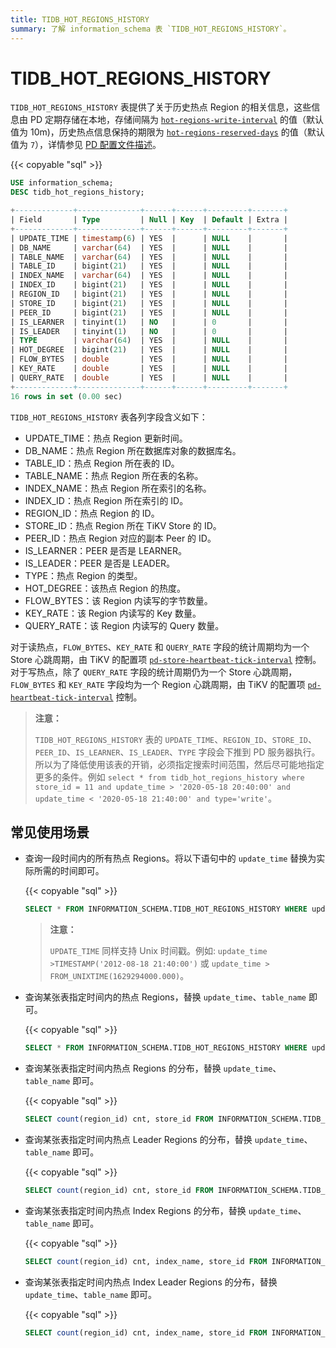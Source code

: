 ```yaml
---
title: TIDB_HOT_REGIONS_HISTORY
summary: 了解 information_schema 表 `TIDB_HOT_REGIONS_HISTORY`。
---
```


# TIDB_HOT_REGIONS_HISTORY

`TIDB_HOT_REGIONS_HISTORY` 表提供了关于历史热点 Region 的相关信息，这些信息由 PD 定期存储在本地，存储间隔为 [`hot-regions-write-interval`](/pd-configuration-file.md#hot-regions-write-interval-从-v540-版本开始引入) 的值（默认值为 10m)，历史热点信息保持的期限为 [`hot-regions-reserved-days`](/pd-configuration-file.md#hot-regions-reserved-days-从-v540-版本开始引入) 的值（默认值为 `7`），详情参见 [PD 配置文件描述](/pd-configuration-file.md#hot-regions-write-interval-从-v540-版本开始引入)。

{{< copyable "sql" >}}

```sql
USE information_schema;
DESC tidb_hot_regions_history;
```

```sql
+-------------+--------------+------+------+---------+-------+
| Field       | Type         | Null | Key  | Default | Extra |
+-------------+--------------+------+------+---------+-------+
| UPDATE_TIME | timestamp(6) | YES  |      | NULL    |       |
| DB_NAME     | varchar(64)  | YES  |      | NULL    |       |
| TABLE_NAME  | varchar(64)  | YES  |      | NULL    |       |
| TABLE_ID    | bigint(21)   | YES  |      | NULL    |       |
| INDEX_NAME  | varchar(64)  | YES  |      | NULL    |       |
| INDEX_ID    | bigint(21)   | YES  |      | NULL    |       |
| REGION_ID   | bigint(21)   | YES  |      | NULL    |       |
| STORE_ID    | bigint(21)   | YES  |      | NULL    |       |
| PEER_ID     | bigint(21)   | YES  |      | NULL    |       |
| IS_LEARNER  | tinyint(1)   | NO   |      | 0       |       |
| IS_LEADER   | tinyint(1)   | NO   |      | 0       |       |
| TYPE        | varchar(64)  | YES  |      | NULL    |       |
| HOT_DEGREE  | bigint(21)   | YES  |      | NULL    |       |
| FLOW_BYTES  | double       | YES  |      | NULL    |       |
| KEY_RATE    | double       | YES  |      | NULL    |       |
| QUERY_RATE  | double       | YES  |      | NULL    |       |
+-------------+--------------+------+------+---------+-------+
16 rows in set (0.00 sec)
```

`TIDB_HOT_REGIONS_HISTORY` 表各列字段含义如下：

* UPDATE_TIME：热点 Region 更新时间。
* DB_NAME：热点 Region 所在数据库对象的数据库名。
* TABLE_ID：热点 Region 所在表的 ID。
* TABLE_NAME：热点 Region 所在表的名称。
* INDEX_NAME：热点 Region 所在索引的名称。
* INDEX_ID：热点 Region 所在索引的 ID。
* REGION_ID：热点 Region 的 ID。
* STORE_ID：热点 Region 所在 TiKV Store 的 ID。
* PEER_ID：热点 Region 对应的副本 Peer 的 ID。
* IS_LEARNER：PEER 是否是 LEARNER。
* IS_LEADER：PEER 是否是 LEADER。
* TYPE：热点 Region 的类型。
* HOT_DEGREE：该热点 Region 的热度。
* FLOW_BYTES：该 Region 内读写的字节数量。
* KEY_RATE：该 Region 内读写的 Key 数量。
* QUERY_RATE：该 Region 内读写的 Query 数量。

对于读热点，`FLOW_BYTES`、`KEY_RATE` 和 `QUERY_RATE` 字段的统计周期均为一个 Store 心跳周期，由 TiKV 的配置项 [`pd-store-heartbeat-tick-interval`](/tikv-configuration-file.md#pd-store-heartbeat-tick-interval) 控制。对于写热点，除了 `QUERY_RATE` 字段的统计周期仍为一个 Store 心跳周期，`FLOW_BYTES` 和 `KEY_RATE` 字段均为一个 Region 心跳周期，由 TiKV 的配置项 [`pd-heartbeat-tick-interval`](/tikv-configuration-file.md#pd-heartbeat-tick-interval) 控制。

> **注意：**
>
> `TIDB_HOT_REGIONS_HISTORY` 表的 `UPDATE_TIME`、`REGION_ID`、`STORE_ID`、`PEER_ID`、`IS_LEARNER`、`IS_LEADER`、`TYPE` 字段会下推到 PD 服务器执行。所以为了降低使用该表的开销，必须指定搜索时间范围，然后尽可能地指定更多的条件。例如 `select * from tidb_hot_regions_history where store_id = 11 and update_time > '2020-05-18 20:40:00' and update_time < '2020-05-18 21:40:00' and type='write'`。

## 常见使用场景

* 查询一段时间内的所有热点 Regions。将以下语句中的 `update_time` 替换为实际所需的时间即可。

    {{< copyable "sql" >}}

    ```sql
    SELECT * FROM INFORMATION_SCHEMA.TIDB_HOT_REGIONS_HISTORY WHERE update_time >'2021-08-18 21:40:00' and update_time <'2021-09-19 00:00:00';
    ```

    > **注意：**
    >
    > `UPDATE_TIME` 同样支持 Unix 时间戳。例如: `update_time >TIMESTAMP('2012-08-18 21:40:00')` 或 `update_time > FROM_UNIXTIME(1629294000.000)`。

* 查询某张表指定时间内的热点 Regions，替换 `update_time`、`table_name` 即可。

    {{< copyable "sql" >}}

    ```SQL
    SELECT * FROM INFORMATION_SCHEMA.TIDB_HOT_REGIONS_HISTORY WHERE update_time >'2021-08-18 21:40:00' and update_time <'2021-09-19 00:00:00' and TABLE_NAME = 'table_name';
    ```

* 查询某张表指定时间内热点 Regions 的分布，替换 `update_time`、`table_name` 即可。

    {{< copyable "sql" >}}

    ```sql
    SELECT count(region_id) cnt, store_id FROM INFORMATION_SCHEMA.TIDB_HOT_REGIONS_HISTORY WHERE update_time >'2021-08-18 21:40:00' and update_time <'2021-09-19 00:00:00' and table_name = 'table_name' GROUP BY STORE_ID ORDER BY cnt DESC;
    ```

* 查询某张表指定时间内热点 Leader Regions 的分布，替换 `update_time`、`table_name` 即可。

    {{< copyable "sql" >}}

    ```sql
    SELECT count(region_id) cnt, store_id FROM INFORMATION_SCHEMA.TIDB_HOT_REGIONS_HISTORY WHERE update_time >'2021-08-18 21:40:00' and update_time <'2021-09-19 00:00:00' and table_name = 'table_name' and is_leader=1 GROUP BY STORE_ID ORDER BY cnt DESC;
    ```

* 查询某张表指定时间内热点 Index Regions 的分布，替换 `update_time`、`table_name` 即可。

    {{< copyable "sql" >}}

    ```sql
    SELECT count(region_id) cnt, index_name, store_id FROM INFORMATION_SCHEMA.TIDB_HOT_REGIONS_HISTORY WHERE update_time >'2021-08-18 21:40:00' and update_time <'2021-09-19 00:00:00' and table_name = 'table_name' group by index_name, store_id order by index_name,cnt desc;
    ```

* 查询某张表指定时间内热点 Index Leader Regions 的分布，替换 `update_time`、`table_name` 即可。

    {{< copyable "sql" >}}

    ```sql
    SELECT count(region_id) cnt, index_name, store_id FROM INFORMATION_SCHEMA.TIDB_HOT_REGIONS_HISTORY WHERE update_time >'2021-08-18 21:40:00' and update_time <'2022-09-19 00:00:00' and table_name = 'table_name' and is_leader=1 group by index_name, store_id order by index_name,cnt desc;
    ```